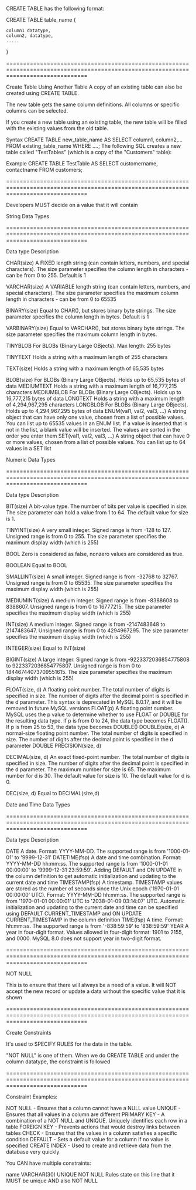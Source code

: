 CREATE TABLE has the following format:

CREATE TABLE table_name {

    column1 datatype,
    column2, datatype,
    .....

}

====================================================================================================================================

Create Table Using Another Table
A copy of an existing table can also be created using CREATE TABLE.

The new table gets the same column definitions. All columns or specific columns can be selected.

If you create a new table using an existing table, the new table will be filled with the existing values from the old table.

Syntax
CREATE TABLE new_table_name AS
    SELECT column1, column2,...
    FROM existing_table_name
    WHERE ....;
The following SQL creates a new table called "TestTables" (which is a copy of the "Customers" table): 

Example
CREATE TABLE TestTable AS
SELECT customername, contactname
FROM customers;

====================================================================================================================================



Developers MUST decide on a value that it will contain

String Data Types

====================================================================================================================================

Data type	Description


CHAR(size)	A FIXED length string (can contain letters, numbers, and special characters). The size parameter specifies the column length in characters - can be from 0 to 255. Default is 1

VARCHAR(size)	A VARIABLE length string (can contain letters, numbers, and special characters). The size parameter specifies the maximum column length in characters - can be from 0 to 65535

BINARY(size)	Equal to CHAR(), but stores binary byte strings. The size parameter specifies the column length in bytes. Default is 1

VARBINARY(size)	Equal to VARCHAR(), but stores binary byte strings. The size parameter specifies the maximum column length in bytes.

TINYBLOB	For BLOBs (Binary Large OBjects). Max length: 255 bytes

TINYTEXT	Holds a string with a maximum length of 255 characters

TEXT(size)	Holds a string with a maximum length of 65,535 bytes

BLOB(size)	For BLOBs (Binary Large OBjects). Holds up to 65,535 bytes of data
MEDIUMTEXT	Holds a string with a maximum length of 16,777,215 characters
MEDIUMBLOB	For BLOBs (Binary Large OBjects). Holds up to 16,777,215 bytes of data
LONGTEXT	Holds a string with a maximum length of 4,294,967,295 characters
LONGBLOB	For BLOBs (Binary Large OBjects). Holds up to 4,294,967,295 bytes of data
ENUM(val1, val2, val3, ...)	A string object that can have only one value, chosen from a list of possible values. You can list up to 65535 values in an ENUM list. If a value is inserted that is not in the list, a blank value will be inserted. The values are sorted in the order you enter them
SET(val1, val2, val3, ...)	A string object that can have 0 or more values, chosen from a list of possible values. You can list up to 64 values in a SET list


Numeric Data Types

====================================================================================================================================

Data type	Description

BIT(size)	A bit-value type. The number of bits per value is specified in size. The size parameter can hold a value from 1 to 64. The default value for size is 1.

TINYINT(size)	A very small integer. Signed range is from -128 to 127. Unsigned range is from 0 to 255. The size parameter specifies the maximum display width (which is 255)

BOOL	Zero is considered as false, nonzero values are considered as true.

BOOLEAN	Equal to BOOL

SMALLINT(size)	A small integer. Signed range is from -32768 to 32767. Unsigned range is from 0 to 65535. The size parameter specifies the maximum display width (which is 255)

MEDIUMINT(size)	A medium integer. Signed range is from -8388608 to 8388607. Unsigned range is from 0 to 16777215. The size parameter specifies the maximum display width (which is 255)

INT(size)	A medium integer. Signed range is from -2147483648 to 2147483647. Unsigned range is from 0 to 4294967295. The size parameter specifies the maximum display width (which is 255)

INTEGER(size)	Equal to INT(size)

BIGINT(size)	A large integer. Signed range is from -9223372036854775808 to 9223372036854775807. Unsigned range is from 0 to 18446744073709551615. The size parameter specifies the maximum display width (which is 255)

FLOAT(size, d)	A floating point number. The total number of digits is specified in size. The number of digits after the decimal point is specified in the d parameter. This syntax is deprecated in MySQL 8.0.17, and it will be removed in future MySQL versions
FLOAT(p)	A floating point number. MySQL uses the p value to determine whether to use FLOAT or DOUBLE for the resulting data type. If p is from 0 to 24, the data type becomes FLOAT(). If p is from 25 to 53, the data type becomes DOUBLE()
DOUBLE(size, d)	A normal-size floating point number. The total number of digits is specified in size. The number of digits after the decimal point is specified in the d parameter
DOUBLE PRECISION(size, d)

DECIMAL(size, d)	An exact fixed-point number. The total number of digits is specified in size. The number of digits after the decimal point is specified in the d parameter. The maximum number for size is 65. The maximum number for d is 30. The default value for size is 10. The default value for d is 0.

DEC(size, d)	Equal to DECIMAL(size,d)



Date and Time Data Types

====================================================================================================================================

Data type	Description

DATE	A date. Format: YYYY-MM-DD. The supported range is from '1000-01-01' to '9999-12-31'
DATETIME(fsp)	A date and time combination. Format: YYYY-MM-DD hh:mm:ss. The supported range is from '1000-01-01 00:00:00' to '9999-12-31 23:59:59'. Adding DEFAULT and ON UPDATE in the column definition to get automatic initialization and updating to the current date and time
TIMESTAMP(fsp)	A timestamp. TIMESTAMP values are stored as the number of seconds since the Unix epoch ('1970-01-01 00:00:00' UTC). Format: YYYY-MM-DD hh:mm:ss. The supported range is from '1970-01-01 00:00:01' UTC to '2038-01-09 03:14:07' UTC. Automatic initialization and updating to the current date and time can be specified using DEFAULT CURRENT_TIMESTAMP and ON UPDATE CURRENT_TIMESTAMP in the column definition
TIME(fsp)	A time. Format: hh:mm:ss. The supported range is from '-838:59:59' to '838:59:59'
YEAR	A year in four-digit format. Values allowed in four-digit format: 1901 to 2155, and 0000.
MySQL 8.0 does not support year in two-digit format.

====================================================================================================================================

NOT NULL

This is to ensure that there will always be a need of a value.  It will NOT accept the new record or update a data without the specific value that it is shown

====================================================================================================================================

Create Constraints

It's used to SPECIFY RULES for the data in the table.

"NOT NULL" is one of them.  When we do CREATE TABLE and under the column datatype, the constraint is followed

====================================================================================================================================

Constraint Examples:


NOT NULL - Ensures that a column cannot have a NULL value
UNIQUE - Ensures that all values in a column are different
PRIMARY KEY - A combination of a NOT NULL and UNIQUE. Uniquely identifies each row in a table
FOREIGN KEY - Prevents actions that would destroy links between tables
CHECK - Ensures that the values in a column satisfies a specific condition
DEFAULT - Sets a default value for a column if no value is specified
CREATE INDEX - Used to create and retrieve data from the database very quickly


You CAN have multiple constraints:

name VARCHAR(30) UNIQUE NOT NULL
Rules state on this line that it MUST be unique AND also NOT NULL
